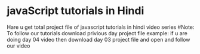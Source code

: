 # javaScript tutorials in Hindi
Hare u get total project file of javascript tutorials in hindi video series
#Note:
To follow our tutorials download privious day project file
example: if u are doing day 04 video then download day 03 project file and open and follow our video
